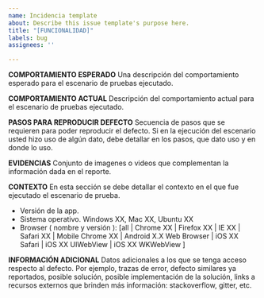 ```yaml
---
name: Incidencia template
about: Describe this issue template's purpose here.
title: "[FUNCIONALIDAD]"
labels: bug
assignees: ''

---
```


**COMPORTAMIENTO ESPERADO** 
Una descripción del comportamiento esperado para el escenario de pruebas ejecutado.

**COMPORTAMIENTO ACTUAL**
Descripción del comportamiento actual para el escenario de pruebas ejecutado.

**PASOS PARA REPRODUCIR DEFECTO**
Secuencia de pasos que se requieren para poder reproducir el defecto. Si en la ejecución del escenario usted hizo uso de algún dato, debe detallar en los pasos, que dato uso y en donde lo uso.

**EVIDENCIAS** 
Conjunto de imagenes o videos que complementan la información dada en el reporte.

**CONTEXTO**
En esta sección se debe detallar el contexto en el que fue ejecutado el escenario de prueba.

- Versión de la app.
- Sistema operativo. Windows XX, Mac XX, Ubuntu XX
- Browser ( nombre y versión ): [all | Chrome XX | Firefox XX | IE XX | Safari XX |  Mobile Chrome XX | Android X.X Web Browser | iOS XX Safari | iOS XX UIWebView | iOS XX  WKWebView ]

**INFORMACIÓN ADICIONAL**
Datos adicionales a los que se tenga acceso respecto al defecto. Por ejemplo, trazas de error, defecto similares ya reportados, posible solución, posible implementación de la solución, links a recursos externos que brinden más información: stackoverflow, gitter, etc.
